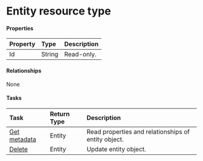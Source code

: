 # Entity resource type



#### Properties
| Property	   | Type	|Description|
|:---------------|:--------|:----------|
|Id|String| Read-only.|

#### Relationships
None


#### Tasks

| Task		   | Return Type	|Description|
|:---------------|:--------|:----------|
|[Get metadata](../api/entity_get.md) | Entity |Read properties and relationships of entity object.|
|[Delete](../api/entity_delete.md) | Entity	|Update entity object. |
